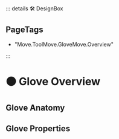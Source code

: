 ::: details 🛠 <dev>DesignBox</dev> 

<h2>PageTags</h2>

- "Move.ToolMove.GloveMove.Overview"

:::

# 🟠 <move>Glove Overview</move>

## Glove Anatomy

## Glove Properties

